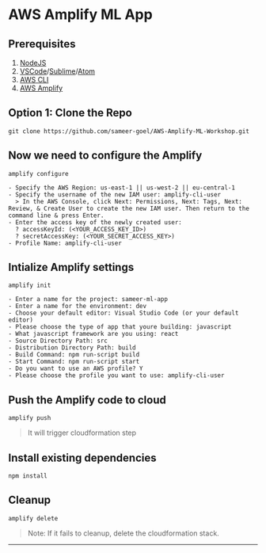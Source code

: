 # AWS Amplify ML App

## Prerequisites

1. [NodeJS](https://nodejs.org/en/)
2. [VSCode](https://code.visualstudio.com/)/[Sublime](https://www.sublimetext.com/)/[Atom](https://flight-manual.atom.io/getting-started/sections/installing-atom/)
3. [AWS CLI](https://docs.aws.amazon.com/cli/latest/userguide/install-cliv2.html)
4. [AWS Amplify](https://docs.amplify.aws/cli/start/install)

## Option 1: Clone the Repo

`git clone https://github.com/sameer-goel/AWS-Amplify-ML-Workshop.git`

## Now we need to configure the Amplify

```
amplify configure

- Specify the AWS Region: us-east-1 || us-west-2 || eu-central-1
- Specify the username of the new IAM user: amplify-cli-user
  > In the AWS Console, click Next: Permissions, Next: Tags, Next: Review, & Create User to create the new IAM user. Then return to the command line & press Enter.
- Enter the access key of the newly created user:
  ? accessKeyId: (<YOUR_ACCESS_KEY_ID>)
  ? secretAccessKey: (<YOUR_SECRET_ACCESS_KEY>)
- Profile Name: amplify-cli-user
```

## Intialize Amplify settings

```
amplify init

- Enter a name for the project: sameer-ml-app
- Enter a name for the environment: dev
- Choose your default editor: Visual Studio Code (or your default editor)
- Please choose the type of app that youre building: javascript
- What javascript framework are you using: react
- Source Directory Path: src
- Distribution Directory Path: build
- Build Command: npm run-script build
- Start Command: npm run-script start
- Do you want to use an AWS profile? Y
- Please choose the profile you want to use: amplify-cli-user
```

## Push the Amplify code to cloud

`amplify push`

> It will trigger cloudformation step

## Install existing dependencies

`npm install`

## Cleanup

`amplify delete`

> Note: If it fails to cleanup, delete the cloudformation stack.

<hr />

